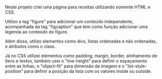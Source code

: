 Neste projeto criei uma página para receitas utilizando somente HTML e CSS.

Utilizo a tag "figure" para adicionar um conteúdo independente, acompanhada da tag "figcaption" que tem como função adicionar uma legenda ao conteúdo do figure.

Além disso, utilizo elementos como divs, listas ordenadas e não ordenadas, e atributos como o class.

Já no CSS utilizei elementos como padding, margin, border, alinhamento de itens e textos, também usei o "line-height" para definir o espaçamento entre as linhas, o "object-fit" para dimensão da imagem e o "list-style-position" para definir a posição da lista com os valores inside ou outside. 